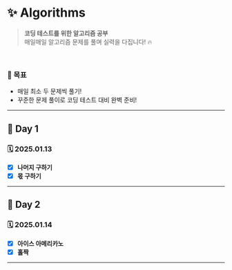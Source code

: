 # ✨ Algorithms

> **코딩 테스트를 위한 알고리즘 공부**  
> 매일매일 알고리즘 문제를 풀며 실력을 다집니다! 🔥

<br>

### 📌 목표

- 매일 최소 두 문제씩 풀기!
- 꾸준한 문제 풀이로 코딩 테스트 대비 완벽 준비!

---

## 📅 Day 1

### 🗓️ 2025.01.13

- [x] **나머지 구하기**
- [x] **몫 구하기**

---

## 📅 Day 2

### 🗓️ 2025.01.14

- [x] **아이스 아메리카노**
- [x] **홀짝**

---
